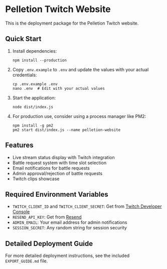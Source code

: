 # Pelletion Twitch Website

This is the deployment package for the Pelletion Twitch website.

## Quick Start

1. Install dependencies:
   ```
   npm install --production
   ```

2. Copy `.env.example` to `.env` and update the values with your actual credentials:
   ```
   cp .env.example .env
   nano .env  # Edit with your actual values
   ```

3. Start the application:
   ```
   node dist/index.js
   ```

4. For production use, consider using a process manager like PM2:
   ```
   npm install -g pm2
   pm2 start dist/index.js --name pelletion-website
   ```

## Features

- Live stream status display with Twitch integration
- Battle request system with time slot selection
- Email notifications for battle requests
- Admin approval/rejection of battle requests
- Twitch clips showcase

## Required Environment Variables

- `TWITCH_CLIENT_ID` and `TWITCH_CLIENT_SECRET`: Get from [Twitch Developer Console](https://dev.twitch.tv/console/apps)
- `RESEND_API_KEY`: Get from [Resend](https://resend.com)
- `ADMIN_EMAIL`: Your email address for admin notifications
- `SESSION_SECRET`: Any random string for session security

## Detailed Deployment Guide

For more detailed deployment instructions, see the included `EXPORT_GUIDE.md` file.